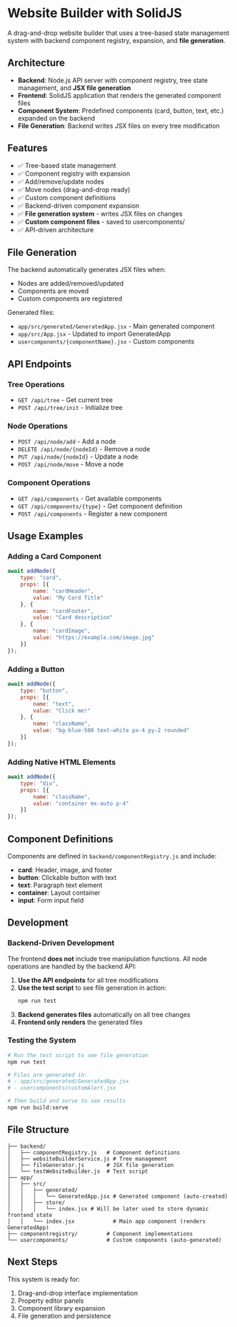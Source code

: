 # Website Builder with SolidJS

A drag-and-drop website builder that uses a tree-based state management system with backend component registry, expansion, and **file generation**.

## Architecture

- **Backend**: Node.js API server with component registry, tree state management, and **JSX file generation**
- **Frontend**: SolidJS application that renders the generated component files
- **Component System**: Predefined components (card, button, text, etc.) expanded on the backend
- **File Generation**: Backend writes JSX files on every tree modification

## Features

- ✅ Tree-based state management
- ✅ Component registry with expansion
- ✅ Add/remove/update nodes
- ✅ Move nodes (drag-and-drop ready)
- ✅ Custom component definitions
- ✅ Backend-driven component expansion
- ✅ **File generation system** - writes JSX files on changes
- ✅ **Custom component files** - saved to usercomponents/
- ✅ API-driven architecture

## File Generation

The backend automatically generates JSX files when:
- Nodes are added/removed/updated
- Components are moved
- Custom components are registered

Generated files:
- `app/src/generated/GeneratedApp.jsx` - Main generated component
- `app/src/App.jsx` - Updated to import GeneratedApp
- `usercomponents/{componentName}.jsx` - Custom components

## API Endpoints

### Tree Operations
- `GET /api/tree` - Get current tree
- `POST /api/tree/init` - Initialize tree

### Node Operations
- `POST /api/node/add` - Add a node
- `DELETE /api/node/{nodeId}` - Remove a node
- `PUT /api/node/{nodeId}` - Update a node
- `POST /api/node/move` - Move a node

### Component Operations
- `GET /api/components` - Get available components
- `GET /api/components/{type}` - Get component definition
- `POST /api/components` - Register a new component

## Usage Examples

### Adding a Card Component
```javascript
await addNode({
    type: "card",
    props: [{
        name: "cardHeader",
        value: "My Card Title"
    }, {
        name: "cardFooter",
        value: "Card description"
    }, {
        name: "cardImage",
        value: "https://example.com/image.jpg"
    }]
});
```

### Adding a Button
```javascript
await addNode({
    type: "button",
    props: [{
        name: "text",
        value: "Click me!"
    }, {
        name: "className",
        value: "bg-blue-500 text-white px-4 py-2 rounded"
    }]
});
```

### Adding Native HTML Elements
```javascript
await addNode({
    type: "div",
    props: [{
        name: "className",
        value: "container mx-auto p-4"
    }]
});
```

## Component Definitions

Components are defined in `backend/componentRegistry.js` and include:

- **card**: Header, image, and footer
- **button**: Clickable button with text
- **text**: Paragraph text element
- **container**: Layout container
- **input**: Form input field

## Development

### Backend-Driven Development

The frontend **does not** include tree manipulation functions. All node operations are handled by the backend API:

1. **Use the API endpoints** for all tree modifications
2. **Use the test script** to see file generation in action:
   ```bash
   npm run test
   ```
3. **Backend generates files** automatically on all tree changes
4. **Frontend only renders** the generated files

### Testing the System

```bash
# Run the test script to see file generation
npm run test

# Files are generated in:
# - app/src/generated/GeneratedApp.jsx
# - usercomponents/customAlert.jsx

# Then build and serve to see results
npm run build:serve
```

## File Structure

```
├── backend/
│   ├── componentRegistry.js   # Component definitions
│   ├── websiteBuilderService.js # Tree management
│   ├── fileGenerator.js       # JSX file generation
│   └── testWebsiteBuilder.js  # Test script
├── app/
│   ├── src/
│   │   ├── generated/
│   │   │   └── GeneratedApp.jsx # Generated component (auto-created)
│   │   ├── store/
│   │   │   └── index.jsx # Will be later used to store dynamic frontend state
│   │   └── index.jsx            # Main app component (renders GeneratedApp)
├── componentregistry/         # Component implementations
└── usercomponents/            # Custom components (auto-generated)
```

## Next Steps

This system is ready for:
1. Drag-and-drop interface implementation
2. Property editor panels
3. Component library expansion
4. File generation and persistence
